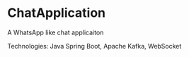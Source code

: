 # ChatApplication
A WhatsApp like chat applicaiton

Technologies: Java Spring Boot, Apache Kafka, WebSocket
